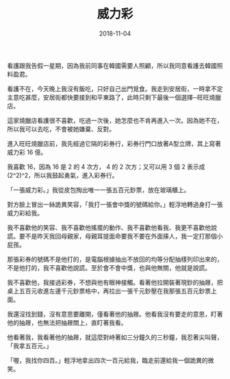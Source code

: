 ﻿---
layout: post
title: 威力彩
date: 2018-11-04
category: [詭]
tags: [看護, 同事]
---


看護跟我告假一星期，因為我前同事在韓國需要人照顧，所以我同意看護去韓國照料盈君。

看護不在，今天晚上我沒有飯吃，只好自己出門覓食。我走到安居街，一時拿不定主意吃甚麼，安居街都快要接到和平東路了，此時只剩下最後一個選擇─旺旺燒臘店。

<!--more-->
這家燒臘店看護很不喜歡，吃過一次後，她怎麼也不肯再進入一次。因為她不在，所以我可以去吃，不會被她嫌棄、反對。

進入旺旺燒臘店前，我先經過它隔的彩券行，彩券行門口放著A型立牌，其上寫著威力彩 16 億。

我喜歡 16，因為 16 是 2 的 4 次方， 4 的 2 次方；又可以用 3 個 2 表示成 (2^2)^2，所以我鼓起勇氣，進入彩券行。

「一張威力彩。」我從皮包掏出唯一一張五百元鈔票，放在玻璃櫃上。

對方臉上冒出一絲詭異笑容，「我打一張會中獎的號碼給你。」輕浮地轉過身打一張威力彩給我。

我不喜歡他的笑容、我不喜歡他搖擺的動作、我不喜歡他看我、我更不喜歡他說謊。要不是昨天我回母親家，母親耳提面命要我不要在外面揍人，我一定打那個小屁孩。

那張彩券的號碼不是他打的，是電腦根據抽出不放回的均等分配抽樣列印出來的，不是他打的，我不喜歡他說謊。至於會不會中獎，也與他無關，他就是說謊。

我不喜歡他，我接過彩券，不想與他有眼神接觸。看著他拉開裝著現鈔的抽屜，把桌上五百元收進左邊千元鈔票格中，再拉出一張千元鈔壓在我那張五百元鈔票上面。

我還沒找到錢，沒有意思要離開，僅看著他的抽屜。他看我沒有要走的意思，盯著他的抽屜，也無法把抽屜關上，直盯著我看。

他看著我，我看著他的抽屜，就這麼對峙著如三分鐘久的三秒鐘，我忍著尖叫聲，「我拿五百元。」

「喔，我找你四百。」輕浮地拿出四次一百元給我，臨走前還給我一個詭異的微笑。
